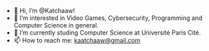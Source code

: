 - 👋 Hi, I’m @Katchaaw!
- 👀 I’m interested in Video Games, Cybersecurity, Programming and Computer Science in general.
- 🌱 I’m currently studing Computer Science at Université Paris Cité.
- 📫 How to reach me: kaatchaaw@gmail.com

<!---
Katchaaw/Katchaaw is a ✨ special ✨ repository because its `README.md` (this file) appears on your GitHub profile.
You can click the Preview link to take a look at your changes.
--->
